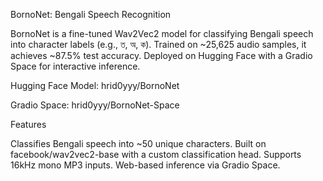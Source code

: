 BornoNet: Bengali Speech Recognition

BornoNet is a fine-tuned Wav2Vec2 model for classifying Bengali speech into character labels (e.g., ত, অ, ক). Trained on ~25,625 audio samples, it achieves ~87.5% test accuracy. Deployed on Hugging Face with a Gradio Space for interactive inference.

Hugging Face Model: hrid0yyy/BornoNet

Gradio Space: hrid0yyy/BornoNet-Space

Features

Classifies Bengali speech into ~50 unique characters.
Built on facebook/wav2vec2-base with a custom classification head.
Supports 16kHz mono MP3 inputs.
Web-based inference via Gradio Space.
